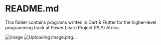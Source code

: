 # README.md

This folder contains programs written in Dart & Flutter for the higher-level programming track at Power Learn Project (PLP) Africa.

![image](https://github.com/RichardMiruka/PLP/assets/105627752/22a23352-1bef-438e-ba3c-dfe318597e28)  ![Uploading image.png…]()

